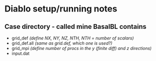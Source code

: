 # Diablo setup/running notes

## Case directory - called mine BasalBL contains
- grid_def _(define NX, NY, NZ, NTH, NTH = number of scalars)_
- grid_def.all _(same as grid.def, which one is used?)_
- grid_mpi _(define number of procs in the y (finite diff) and z directions)_
- input.dat

